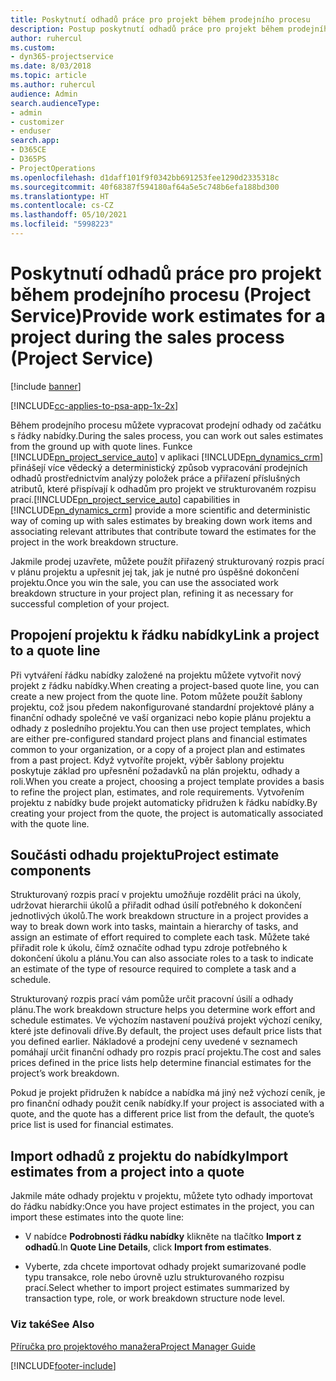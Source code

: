 ```yaml
---
title: Poskytnutí odhadů práce pro projekt během prodejního procesu
description: Postup poskytnutí odhadů práce pro projekt během prodejního procesu v Project Service
author: ruhercul
ms.custom:
- dyn365-projectservice
ms.date: 8/03/2018
ms.topic: article
ms.author: ruhercul
audience: Admin
search.audienceType:
- admin
- customizer
- enduser
search.app:
- D365CE
- D365PS
- ProjectOperations
ms.openlocfilehash: d1daff101f9f0342bb691253fee1290d2335318c
ms.sourcegitcommit: 40f68387f594180af64a5e5c748b6efa188bd300
ms.translationtype: HT
ms.contentlocale: cs-CZ
ms.lasthandoff: 05/10/2021
ms.locfileid: "5998223"
---
```

# <a name="provide-work-estimates-for-a-project-during-the-sales-process-project-service"></a><span data-ttu-id="d586c-103">Poskytnutí odhadů práce pro projekt během prodejního procesu (Project Service)</span><span class="sxs-lookup"><span data-stu-id="d586c-103">Provide work estimates for a project during the sales process (Project Service)</span></span>

[!include [banner](../includes/psa-now-project-operations.md)]

[!INCLUDE[cc-applies-to-psa-app-1x-2x](../includes/cc-applies-to-psa-app-1x-2x.md)]

<span data-ttu-id="d586c-104">Během prodejního procesu můžete vypracovat prodejní odhady od začátku s řádky nabídky.</span><span class="sxs-lookup"><span data-stu-id="d586c-104">During the sales process, you can work out sales estimates from the ground up with quote lines.</span></span> <span data-ttu-id="d586c-105">Funkce [!INCLUDE[pn_project_service_auto](../includes/pn-project-service-auto.md)] v aplikaci [!INCLUDE[pn_dynamics_crm](../includes/pn-dynamics-crm.md)] přinášejí více vědecký a deterministický způsob vypracování prodejních odhadů prostřednictvím analýzy položek práce a přiřazení příslušných atributů, které přispívají k odhadům pro projekt ve strukturovaném rozpisu prací.</span><span class="sxs-lookup"><span data-stu-id="d586c-105">[!INCLUDE[pn_project_service_auto](../includes/pn-project-service-auto.md)] capabilities in [!INCLUDE[pn_dynamics_crm](../includes/pn-dynamics-crm.md)] provide a more scientific and deterministic way of coming up with sales estimates by breaking down work items and associating relevant attributes that contribute toward the estimates for the project in the work breakdown structure.</span></span>  
  
 <span data-ttu-id="d586c-106">Jakmile prodej uzavřete, můžete použít přiřazený strukturovaný rozpis prací v plánu projektu a upřesnit jej tak, jak je nutné pro úspěšné dokončení projektu.</span><span class="sxs-lookup"><span data-stu-id="d586c-106">Once you win the sale, you can use the associated work breakdown structure in your project plan, refining it as necessary for successful completion of your project.</span></span>  
  
## <a name="link-a-project-to-a-quote-line"></a><span data-ttu-id="d586c-107">Propojení projektu k řádku nabídky</span><span class="sxs-lookup"><span data-stu-id="d586c-107">Link a project to a quote line</span></span>  
 <span data-ttu-id="d586c-108">Při vytváření řádku nabídky založené na projektu můžete vytvořit nový projekt z řádku nabídky.</span><span class="sxs-lookup"><span data-stu-id="d586c-108">When creating a project-based quote line, you can create a new project from the quote line.</span></span> <span data-ttu-id="d586c-109">Potom můžete použít šablony projektu, což jsou předem nakonfigurované standardní projektové plány a finanční odhady společné ve vaší organizaci nebo kopie plánu projektu a odhady z posledního projektu.</span><span class="sxs-lookup"><span data-stu-id="d586c-109">You can then use project templates, which are either pre-configured standard project plans and financial estimates common to your organization, or a copy of a project plan and estimates from a past project.</span></span> <span data-ttu-id="d586c-110">Když vytvoříte projekt, výběr šablony projektu poskytuje základ pro upřesnění požadavků na plán projektu, odhady a roli.</span><span class="sxs-lookup"><span data-stu-id="d586c-110">When you create a project, choosing a project template provides a basis to refine the project plan, estimates, and role requirements.</span></span> <span data-ttu-id="d586c-111">Vytvořením projektu z nabídky bude projekt automaticky přidružen k řádku nabídky.</span><span class="sxs-lookup"><span data-stu-id="d586c-111">By creating your project from the quote, the project is automatically associated with the quote line.</span></span>  
  
## <a name="project-estimate-components"></a><span data-ttu-id="d586c-112">Součásti odhadu projektu</span><span class="sxs-lookup"><span data-stu-id="d586c-112">Project estimate components</span></span>  
 <span data-ttu-id="d586c-113">Strukturovaný rozpis prací v projektu umožňuje rozdělit práci na úkoly, udržovat hierarchii úkolů a přiřadit odhad úsilí potřebného k dokončení jednotlivých úkolů.</span><span class="sxs-lookup"><span data-stu-id="d586c-113">The work breakdown structure in a project provides a way to break down work into tasks, maintain a hierarchy of tasks, and assign an estimate of effort required to complete each task.</span></span> <span data-ttu-id="d586c-114">Můžete také přiřadit role k úkolu, čímž označíte odhad typu zdroje potřebného k dokončení úkolu a plánu.</span><span class="sxs-lookup"><span data-stu-id="d586c-114">You can also associate roles to a task to indicate an estimate of the type of resource required to complete a task and a schedule.</span></span>  
  
 <span data-ttu-id="d586c-115">Strukturovaný rozpis prací vám pomůže určit pracovní úsilí a odhady plánu.</span><span class="sxs-lookup"><span data-stu-id="d586c-115">The work breakdown structure helps you determine work effort and schedule estimates.</span></span> <span data-ttu-id="d586c-116">Ve výchozím nastavení používá projekt výchozí ceníky, které jste definovali dříve.</span><span class="sxs-lookup"><span data-stu-id="d586c-116">By default, the project uses default price lists that you defined earlier.</span></span> <span data-ttu-id="d586c-117">Nákladové a prodejní ceny uvedené v seznamech pomáhají určit finanční odhady pro rozpis prací projektu.</span><span class="sxs-lookup"><span data-stu-id="d586c-117">The cost and sales prices defined in the price lists help determine financial estimates for the project’s work breakdown.</span></span>  
  
 <span data-ttu-id="d586c-118">Pokud je projekt přidružen k nabídce a nabídka má jiný než výchozí ceník, je pro finanční odhady použit ceník nabídky.</span><span class="sxs-lookup"><span data-stu-id="d586c-118">If your project is associated with a quote, and the quote has a different price list from the default, the quote’s price list is used for financial estimates.</span></span>  
  
## <a name="import-estimates-from-a-project-into-a-quote"></a><span data-ttu-id="d586c-119">Import odhadů z projektu do nabídky</span><span class="sxs-lookup"><span data-stu-id="d586c-119">Import estimates from a project into a quote</span></span>  
 <span data-ttu-id="d586c-120">Jakmile máte odhady projektu v projektu, můžete tyto odhady importovat do řádku nabídky:</span><span class="sxs-lookup"><span data-stu-id="d586c-120">Once you have project estimates in the project, you can import these estimates into the quote line:</span></span>  
  
-   <span data-ttu-id="d586c-121">V nabídce **Podrobnosti řádku nabídky** klikněte na tlačítko **Import z odhadů**.</span><span class="sxs-lookup"><span data-stu-id="d586c-121">In **Quote Line Details**, click **Import from estimates**.</span></span> 

-   <span data-ttu-id="d586c-122">Vyberte, zda chcete importovat odhady projekt sumarizované podle typu transakce, role nebo úrovně uzlu strukturovaného rozpisu prací.</span><span class="sxs-lookup"><span data-stu-id="d586c-122">Select whether to import project estimates summarized by transaction type, role, or work breakdown structure node level.</span></span>  
  
### <a name="see-also"></a><span data-ttu-id="d586c-123">Viz také</span><span class="sxs-lookup"><span data-stu-id="d586c-123">See Also</span></span>  
 [<span data-ttu-id="d586c-124">Příručka pro projektového manažera</span><span class="sxs-lookup"><span data-stu-id="d586c-124">Project Manager Guide</span></span>](../psa/project-manager-guide.md)


[!INCLUDE[footer-include](../includes/footer-banner.md)]